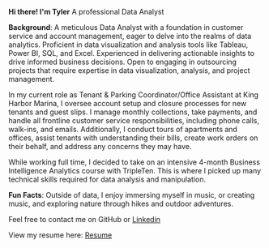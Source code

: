 **Hi there! I'm Tyler** A professional Data Analyst

**Background**: A meticulous Data Analyst with a foundation in customer service and account management, eager to delve into the realms of data analytics. Proficient in data visualization and analysis tools like Tableau, Power BI, SQL, and Excel. Experienced in delivering actionable insights to drive informed business decisions. Open to engaging in outsourcing projects that require expertise in data visualization, analysis, and project management.

In my current role as Tenant & Parking Coordinator/Office Assistant at King Harbor Marina, I oversee account setup and closure processes for new tenants and guest slips. I manage monthly collections, take payments, and handle all frontline customer service responsibilities, including phone calls, walk-ins, and emails. Additionally, I conduct tours of apartments and offices, assist tenants with understanding their bills, create work orders on their behalf, and address any concerns they may have. 

While working full time, I decided to take on an intensive 4-month Business Intelligence Analytics course with TripleTen. This is where I picked up many technical skills required for data analysis and manipulation.

**Fun Facts**: Outside of data, I enjoy immersing myself in music, or creating music, and exploring nature through hikes and outdoor adventures.

Feel free to contact me on GitHub or [Linkedin](https://www.linkedin.com/in/tyler-turquand/)

View my resume here: [Resume](https://docs.google.com/document/d/1iE6YmNIIyReYwtW1FU046Bn5UFiQ53BM/edit?usp=sharing&ouid=100891947353116824402&rtpof=true&sd=true)

